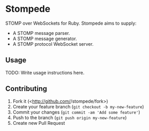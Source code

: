 # Stompede

STOMP over WebSockets for Ruby. Stompede aims to supply:

- A STOMP message parser.
- A STOMP message generator.
- A STOMP protocol WebSocket server.

## Usage

TODO: Write usage instructions here.

## Contributing

1. Fork it (<http://github.com/<my-github-username>/stompede/fork>)
2. Create your feature branch (`git checkout -b my-new-feature`)
3. Commit your changes (`git commit -am 'Add some feature'`)
4. Push to the branch (`git push origin my-new-feature`)
5. Create new Pull Request
